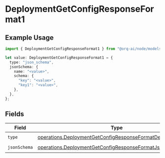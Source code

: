 # DeploymentGetConfigResponseFormat1

## Example Usage

```typescript
import { DeploymentGetConfigResponseFormat1 } from "@orq-ai/node/models/operations";

let value: DeploymentGetConfigResponseFormat1 = {
  type: "json_schema",
  jsonSchema: {
    name: "<value>",
    schema: {
      "key": "<value>",
      "key1": "<value>",
    },
  },
};
```

## Fields

| Field                                                                                                                                      | Type                                                                                                                                       | Required                                                                                                                                   | Description                                                                                                                                |
| ------------------------------------------------------------------------------------------------------------------------------------------ | ------------------------------------------------------------------------------------------------------------------------------------------ | ------------------------------------------------------------------------------------------------------------------------------------------ | ------------------------------------------------------------------------------------------------------------------------------------------ |
| `type`                                                                                                                                     | [operations.DeploymentGetConfigResponseFormatDeploymentsType](../../models/operations/deploymentgetconfigresponseformatdeploymentstype.md) | :heavy_check_mark:                                                                                                                         | N/A                                                                                                                                        |
| `jsonSchema`                                                                                                                               | [operations.DeploymentGetConfigResponseFormatJsonSchema](../../models/operations/deploymentgetconfigresponseformatjsonschema.md)           | :heavy_check_mark:                                                                                                                         | N/A                                                                                                                                        |